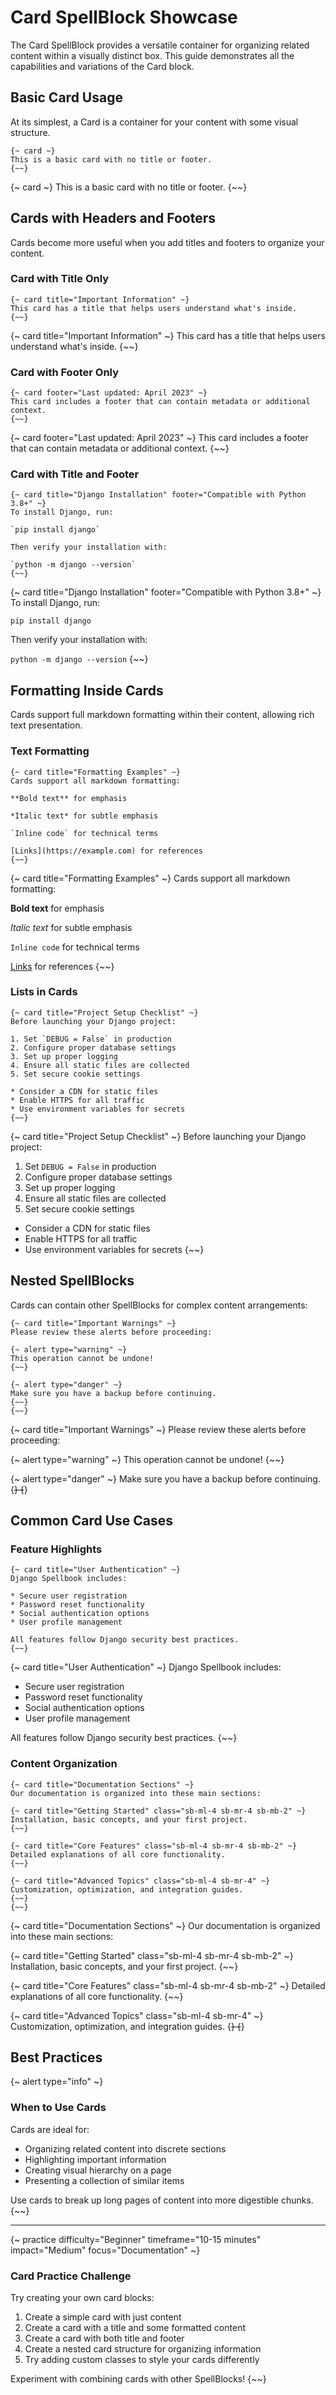 # Card SpellBlock Showcase

The Card SpellBlock provides a versatile container for organizing related content within a visually distinct box. This guide demonstrates all the capabilities and variations of the Card block.

## Basic Card Usage

At its simplest, a Card is a container for your content with some visual structure.

```django
{~ card ~}
This is a basic card with no title or footer.
{~~}
```

{~ card ~}
This is a basic card with no title or footer.
{~~}

## Cards with Headers and Footers

Cards become more useful when you add titles and footers to organize your content.

### Card with Title Only

```django
{~ card title="Important Information" ~}
This card has a title that helps users understand what's inside.
{~~}
```

{~ card title="Important Information" ~}
This card has a title that helps users understand what's inside.
{~~}

### Card with Footer Only

```django
{~ card footer="Last updated: April 2023" ~}
This card includes a footer that can contain metadata or additional context.
{~~}
```

{~ card footer="Last updated: April 2023" ~}
This card includes a footer that can contain metadata or additional context.
{~~}

### Card with Title and Footer

```django
{~ card title="Django Installation" footer="Compatible with Python 3.8+" ~}
To install Django, run:

`pip install django`

Then verify your installation with:

`python -m django --version`
{~~}
```

{~ card title="Django Installation" footer="Compatible with Python 3.8+" ~}
To install Django, run:

`pip install django`

Then verify your installation with:

`python -m django --version`
{~~}

## Formatting Inside Cards

Cards support full markdown formatting within their content, allowing rich text presentation.

### Text Formatting

```django
{~ card title="Formatting Examples" ~}
Cards support all markdown formatting:

**Bold text** for emphasis

*Italic text* for subtle emphasis

`Inline code` for technical terms

[Links](https://example.com) for references
{~~}
```

{~ card title="Formatting Examples" ~}
Cards support all markdown formatting:

**Bold text** for emphasis

*Italic text* for subtle emphasis

`Inline code` for technical terms

[Links](https://example.com) for references
{~~}

### Lists in Cards

```django
{~ card title="Project Setup Checklist" ~}
Before launching your Django project:

1. Set `DEBUG = False` in production
2. Configure proper database settings
3. Set up proper logging
4. Ensure all static files are collected
5. Set secure cookie settings

* Consider a CDN for static files
* Enable HTTPS for all traffic
* Use environment variables for secrets
{~~}
```

{~ card title="Project Setup Checklist" ~}
Before launching your Django project:

1. Set `DEBUG = False` in production
2. Configure proper database settings
3. Set up proper logging
4. Ensure all static files are collected
5. Set secure cookie settings

* Consider a CDN for static files
* Enable HTTPS for all traffic
* Use environment variables for secrets
{~~}

## Nested SpellBlocks

Cards can contain other SpellBlocks for complex content arrangements:

```django
{~ card title="Important Warnings" ~}
Please review these alerts before proceeding:

{~ alert type="warning" ~}
This operation cannot be undone!
{~~}

{~ alert type="danger" ~}
Make sure you have a backup before continuing.
{~~}
{~~}
```

{~ card title="Important Warnings" ~}
Please review these alerts before proceeding:

{~ alert type="warning" ~}
This operation cannot be undone!
{~~}

{~ alert type="danger" ~}
Make sure you have a backup before continuing.
{~~}
{~~}

## Common Card Use Cases

### Feature Highlights

```django
{~ card title="User Authentication" ~}
Django Spellbook includes:

* Secure user registration
* Password reset functionality 
* Social authentication options
* User profile management

All features follow Django security best practices.
{~~}
```

{~ card title="User Authentication" ~}
Django Spellbook includes:

* Secure user registration
* Password reset functionality 
* Social authentication options
* User profile management

All features follow Django security best practices.
{~~}

### Content Organization

```django
{~ card title="Documentation Sections" ~}
Our documentation is organized into these main sections:

{~ card title="Getting Started" class="sb-ml-4 sb-mr-4 sb-mb-2" ~}
Installation, basic concepts, and your first project.
{~~}

{~ card title="Core Features" class="sb-ml-4 sb-mr-4 sb-mb-2" ~}
Detailed explanations of all core functionality.
{~~}

{~ card title="Advanced Topics" class="sb-ml-4 sb-mr-4" ~}
Customization, optimization, and integration guides.
{~~}
{~~}
```

{~ card title="Documentation Sections" ~}
Our documentation is organized into these main sections:

{~ card title="Getting Started" class="sb-ml-4 sb-mr-4 sb-mb-2" ~}
Installation, basic concepts, and your first project.
{~~}

{~ card title="Core Features" class="sb-ml-4 sb-mr-4 sb-mb-2" ~}
Detailed explanations of all core functionality.
{~~}

{~ card title="Advanced Topics" class="sb-ml-4 sb-mr-4" ~}
Customization, optimization, and integration guides.
{~~}
{~~}

## Best Practices

{~ alert type="info" ~}
### When to Use Cards

Cards are ideal for:

* Organizing related content into discrete sections
* Highlighting important information
* Creating visual hierarchy on a page
* Presenting a collection of similar items

Use cards to break up long pages of content into more digestible chunks.
{~~}

---

{~ practice difficulty="Beginner" timeframe="10-15 minutes" impact="Medium" focus="Documentation" ~}
### Card Practice Challenge

Try creating your own card blocks:

1. Create a simple card with just content
2. Create a card with a title and some formatted content
3. Create a card with both title and footer
4. Create a nested card structure for organizing information
5. Try adding custom classes to style your cards differently

Experiment with combining cards with other SpellBlocks!
{~~}
